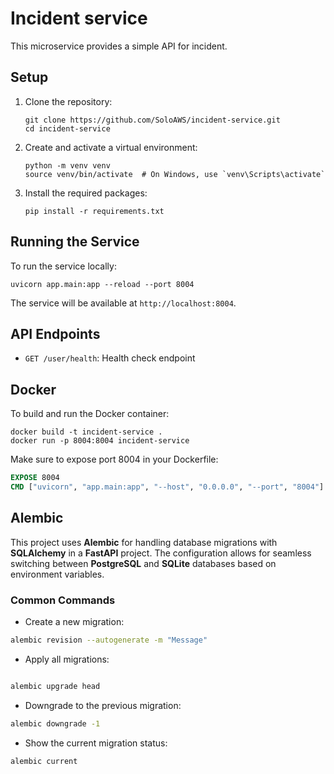 # Incident service

This microservice provides a simple API for incident.

## Setup

1. Clone the repository:

   ```
   git clone https://github.com/SoloAWS/incident-service.git
   cd incident-service
   ```

2. Create and activate a virtual environment:

   ```
   python -m venv venv
   source venv/bin/activate  # On Windows, use `venv\Scripts\activate`
   ```

3. Install the required packages:
   ```
   pip install -r requirements.txt
   ```

## Running the Service

To run the service locally:

```
uvicorn app.main:app --reload --port 8004
```

The service will be available at `http://localhost:8004`.

## API Endpoints

- `GET /user/health`: Health check endpoint

## Docker

To build and run the Docker container:

```
docker build -t incident-service .
docker run -p 8004:8004 incident-service
```

Make sure to expose port 8004 in your Dockerfile:

```dockerfile
EXPOSE 8004
CMD ["uvicorn", "app.main:app", "--host", "0.0.0.0", "--port", "8004"]
```

## Alembic
This project uses **Alembic** for handling database migrations with **SQLAlchemy** in a **FastAPI** project. The configuration allows for seamless switching between **PostgreSQL** and **SQLite** databases based on environment variables.

### Common Commands
- Create a new migration:
``` bash
alembic revision --autogenerate -m "Message"
```

- Apply all migrations:

``` bash

alembic upgrade head
```
- Downgrade to the previous migration:

``` bash
alembic downgrade -1
```

- Show the current migration status:
``` bash
alembic current
```
